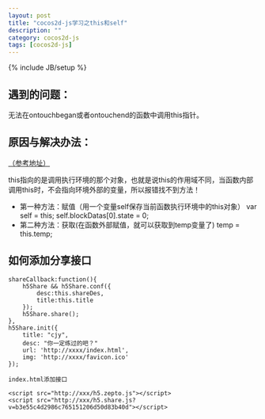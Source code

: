 ```yaml
---
layout: post
title: "cocos2d-js学习之this和self"
description: ""
category: cocos2d-js
tags: [cocos2d-js]
---
```

{% include JB/setup %}


遇到的问题：
---------

 无法在ontouchbegan或者ontouchend的函数中调用this指针。

原因与解决办法：
------------

 [（参考地址）](http://blog.csdn.net/lipei1220/article/details/39339557)


this指向的是调用执行环境的那个对象，也就是说this的作用域不同，当函数内部调用this时，不会指向环境外部的变量，所以报错找不到方法！

 - 第一种方法：赋值（用一个变量self保存当前函数执行环境中的this对象）
    var self = this;
    self.blockDatas[0].state = 0;
 - 第二种方法：获取(在函数外部赋值，就可以获取到temp变量了)
    temp = this.temp;

如何添加分享接口
------

    shareCallback:function(){
        h5Share && h5Share.conf({
            desc:this.shareDes,
            title:this.title
        });
        h5Share.share();
    },
    h5Share.init({
        title: "cjy",
        desc: "你一定练过的吧？"
        url: 'http://xxxx/index.html',
        img: 'http://xxxx/favicon.ico'
    });

    index.html添加接口

    <script src="http://xxx/h5.zepto.js"></script>
    <script src="http://xxx/h5.share.js?v=b3e55c4d2986c765151206d50d83b40d"></script>

